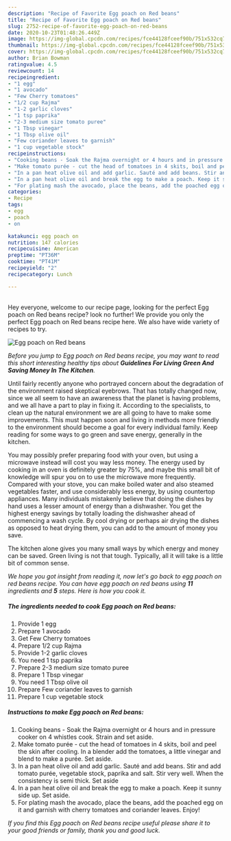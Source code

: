 ```yaml
---
description: "Recipe of Favorite Egg poach on Red beans"
title: "Recipe of Favorite Egg poach on Red beans"
slug: 2752-recipe-of-favorite-egg-poach-on-red-beans
date: 2020-10-23T01:48:26.449Z
image: https://img-global.cpcdn.com/recipes/fce44128fceef90b/751x532cq70/egg-poach-on-red-beans-recipe-main-photo.jpg
thumbnail: https://img-global.cpcdn.com/recipes/fce44128fceef90b/751x532cq70/egg-poach-on-red-beans-recipe-main-photo.jpg
cover: https://img-global.cpcdn.com/recipes/fce44128fceef90b/751x532cq70/egg-poach-on-red-beans-recipe-main-photo.jpg
author: Brian Bowman
ratingvalue: 4.5
reviewcount: 14
recipeingredient:
- "1 egg"
- "1 avocado"
- "Few Cherry tomatoes"
- "1/2 cup Rajma"
- "1-2 garlic cloves"
- "1 tsp paprika"
- "2-3 medium size tomato puree"
- "1 Tbsp vinegar"
- "1 Tbsp olive oil"
- "Few coriander leaves to garnish"
- "1 cup vegetable stock"
recipeinstructions:
- "Cooking beans - Soak the Rajma overnight or 4 hours and in pressure cooker on 4 whistles cook. Strain and set aside."
- "Make tomato purée - cut the head of tomatoes in 4 skits, boil and peel the skin after cooling. In a blender add the tomatoes, a little vinegar and blend to make a purée. Set aside."
- "In a pan heat olive oil and add garlic. Sauté and add beans. Stir and add tomato purée, vegetable stock, paprika and salt. Stir very well. When the consistency is semi thick. Set aside"
- "In a pan heat olive oil and break the egg to make a poach. Keep it sunny side up. Set aside."
- "For plating mash the avocado, place the beans, add the poached egg on it and garnish with cherry tomatoes and coriander leaves. Enjoy!"
categories:
- Recipe
tags:
- egg
- poach
- on

katakunci: egg poach on 
nutrition: 147 calories
recipecuisine: American
preptime: "PT36M"
cooktime: "PT41M"
recipeyield: "2"
recipecategory: Lunch

---
```

<br>
Hey everyone, welcome to our recipe page, looking for the perfect Egg poach on Red beans recipe? look no further! We provide you only the perfect Egg poach on Red beans recipe here. We also have wide variety of recipes to try.
<br>


![Egg poach on Red beans](https://img-global.cpcdn.com/recipes/fce44128fceef90b/751x532cq70/egg-poach-on-red-beans-recipe-main-photo.jpg)

<i>Before you jump to Egg poach on Red beans recipe, you may want to read this short interesting healthy tips about 
<strong>Guidelines For Living Green And Saving Money In The Kitchen</strong>.</i>
</br>

Until fairly recently anyone who portrayed concern about the degradation of the environment raised skeptical eyebrows. That has totally changed now, since we all seem to have an awareness that the planet is having problems, and we all have a part to play in fixing it. According to the specialists, to clean up the natural environment we are all going to have to make some improvements. This must happen soon and living in methods more friendly to the environment should become a goal for every individual family. Keep reading for some ways to go green and save energy, generally in the kitchen.

You may possibly prefer preparing food with your oven, but using a microwave instead will cost you way less money. The energy used by cooking in an oven is definitely greater by 75%, and maybe this small bit of knowledge will spur you on to use the microwave more frequently. Compared with your stove, you can make boiled water and also steamed vegetables faster, and use considerably less energy, by using countertop appliances. Many individuals mistakenly believe that doing the dishes by hand uses a lesser amount of energy than a dishwasher. You get the highest energy savings by totally loading the dishwasher ahead of commencing a wash cycle. By cool drying or perhaps air drying the dishes as opposed to heat drying them, you can add to the amount of money you save.

The kitchen alone gives you many small ways by which energy and money can be saved. Green living is not that tough. Typically, all it will take is a little bit of common sense.


<i>We hope you got insight from reading it, now let's go back to egg poach on red beans recipe. You can have egg poach on red beans using <strong>11</strong> ingredients and <strong>5</strong> steps. Here is how you cook it.
</i>

##### The ingredients needed to cook Egg poach on Red beans:

1. Provide 1 egg
1. Prepare 1 avocado
1. Get Few Cherry tomatoes
1. Prepare 1/2 cup Rajma
1. Provide 1-2 garlic cloves
1. You need 1 tsp paprika
1. Prepare 2-3 medium size tomato puree
1. Prepare 1 Tbsp vinegar
1. You need 1 Tbsp olive oil
1. Prepare Few coriander leaves to garnish
1. Prepare 1 cup vegetable stock


##### Instructions to make Egg poach on Red beans:

1. Cooking beans - Soak the Rajma overnight or 4 hours and in pressure cooker on 4 whistles cook. Strain and set aside.
1. Make tomato purée - cut the head of tomatoes in 4 skits, boil and peel the skin after cooling. In a blender add the tomatoes, a little vinegar and blend to make a purée. Set aside.
1. In a pan heat olive oil and add garlic. Sauté and add beans. Stir and add tomato purée, vegetable stock, paprika and salt. Stir very well. When the consistency is semi thick. Set aside
1. In a pan heat olive oil and break the egg to make a poach. Keep it sunny side up. Set aside.
1. For plating mash the avocado, place the beans, add the poached egg on it and garnish with cherry tomatoes and coriander leaves. Enjoy!


<i>If you find this Egg poach on Red beans recipe useful please share it to your good friends or family, thank you and good luck.</i>
